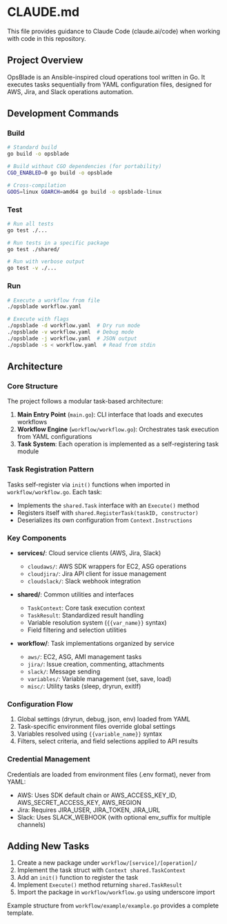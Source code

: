 # CLAUDE.md

This file provides guidance to Claude Code (claude.ai/code) when working with code in this repository.

## Project Overview

OpsBlade is an Ansible-inspired cloud operations tool written in Go. It executes tasks sequentially from YAML configuration files, designed for AWS, Jira, and Slack operations automation.

## Development Commands

### Build
```bash
# Standard build
go build -o opsblade

# Build without CGO dependencies (for portability)
CGO_ENABLED=0 go build -o opsblade

# Cross-compilation
GOOS=linux GOARCH=amd64 go build -o opsblade-linux
```

### Test
```bash
# Run all tests
go test ./...

# Run tests in a specific package
go test ./shared/

# Run with verbose output
go test -v ./...
```

### Run
```bash
# Execute a workflow from file
./opsblade workflow.yaml

# Execute with flags
./opsblade -d workflow.yaml  # Dry run mode
./opsblade -v workflow.yaml  # Debug mode
./opsblade -j workflow.yaml  # JSON output
./opsblade -s < workflow.yaml  # Read from stdin
```

## Architecture

### Core Structure

The project follows a modular task-based architecture:

1. **Main Entry Point** (`main.go`): CLI interface that loads and executes workflows
2. **Workflow Engine** (`workflow/workflow.go`): Orchestrates task execution from YAML configurations
3. **Task System**: Each operation is implemented as a self-registering task module

### Task Registration Pattern

Tasks self-register via `init()` functions when imported in `workflow/workflow.go`. Each task:
- Implements the `shared.Task` interface with an `Execute()` method
- Registers itself with `shared.RegisterTask(taskID, constructor)`
- Deserializes its own configuration from `Context.Instructions`

### Key Components

- **services/**: Cloud service clients (AWS, Jira, Slack)
  - `cloudaws/`: AWS SDK wrappers for EC2, ASG operations
  - `cloudjira/`: Jira API client for issue management
  - `cloudslack/`: Slack webhook integration
  
- **shared/**: Common utilities and interfaces
  - `TaskContext`: Core task execution context
  - `TaskResult`: Standardized result handling
  - Variable resolution system (`{{var_name}}` syntax)
  - Field filtering and selection utilities

- **workflow/**: Task implementations organized by service
  - `aws/`: EC2, ASG, AMI management tasks
  - `jira/`: Issue creation, commenting, attachments
  - `slack/`: Message sending
  - `variables/`: Variable management (set, save, load)
  - `misc/`: Utility tasks (sleep, dryrun, exitIf)

### Configuration Flow

1. Global settings (dryrun, debug, json, env) loaded from YAML
2. Task-specific environment files override global settings
3. Variables resolved using `{{variable_name}}` syntax
4. Filters, select criteria, and field selections applied to API results

### Credential Management

Credentials are loaded from environment files (.env format), never from YAML:
- AWS: Uses SDK default chain or AWS_ACCESS_KEY_ID, AWS_SECRET_ACCESS_KEY, AWS_REGION
- Jira: Requires JIRA_USER, JIRA_TOKEN, JIRA_URL
- Slack: Uses SLACK_WEBHOOK (with optional env_suffix for multiple channels)

## Adding New Tasks

1. Create a new package under `workflow/[service]/[operation]/`
2. Implement the task struct with `Context shared.TaskContext`
3. Add an `init()` function to register the task
4. Implement `Execute()` method returning `shared.TaskResult`
5. Import the package in `workflow/workflow.go` using underscore import

Example structure from `workflow/example/example.go` provides a complete template.